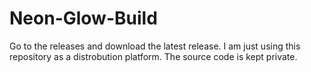 # Neon-Glow-Build
Go to the releases and download the latest release.
I am just using this repository as a distrobution platform.
The source code is kept private.
